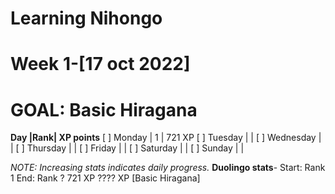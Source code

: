 # **Learning Nihongo** 
# Week 1-[17 oct 2022]
# GOAL: Basic Hiragana

 **Day        |Rank| XP points**
[ ] Monday    | 1  | 721 XP
[ ] Tuesday   |    |
[ ] Wednesday |    |
[ ] Thursday  |    |
[ ] Friday    |    |
[ ] Saturday  |    |
[ ] Sunday    |    |


*NOTE: Increasing stats indicates daily progress.* 
**Duolingo stats**- Start:  Rank 1          End: Rank ?
                            721 XP               ???? XP
                                 [Basic Hiragana]